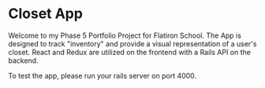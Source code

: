 # Closet App

Welcome to my Phase 5 Portfolio Project for Flatiron School. The App is designed to track "inventory" and provide a visual representation of a user's closet. React and Redux are utilized on the frontend with a Rails API on the backend. 

To test the app, please run your rails server on port 4000. 

